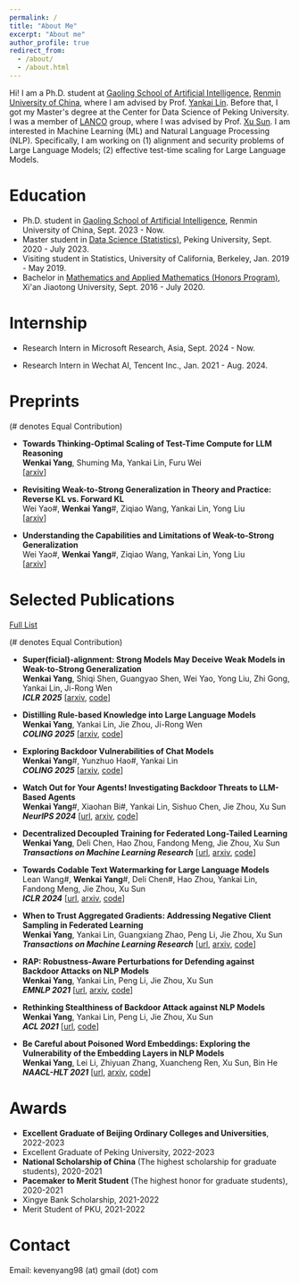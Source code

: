 ```yaml
---
permalink: /
title: "About Me"
excerpt: "About me"
author_profile: true
redirect_from: 
  - /about/
  - /about.html
---
```


Hi! I am a Ph.D. student at [Gaoling School of Artificial Intelligence](http://ai.ruc.edu.cn), [Renmin University of China](https://www.ruc.edu.cn), where I am advised by Prof. [Yankai Lin](https://linyankai.github.io). Before that, I got my Master's degree at the Center for Data Science of Peking University. I was a member of [LANCO](https://lancopku.github.io) group, where I was advised by Prof. [Xu Sun](https://xusun.org). I am interested in Machine Learning (ML) and Natural Language Processing (NLP). Specifically, I am working on (1) alignment and security problems of Large Language Models; (2) effective test-time scaling for Large Language Models.

Education
======

* Ph.D. student in [Gaoling School of Artificial Intelligence](http://ai.ruc.edu.cn), Renmin University of China, Sept. 2023 - Now. 
* Master student in [Data Science (Statistics)](https://www.ds.pku.edu.cn), Peking University, Sept. 2020 - July 2023. 
* Visiting student in Statistics, University of California, Berkeley, Jan. 2019 - May 2019.
* Bachelor in [Mathematics and Applied Mathematics (Honors Program)](http://bjb.xjtu.edu.cn/info/1071/2192.htm), Xi'an Jiaotong University, Sept. 2016 - July 2020.

Internship
======
* Research Intern in Microsoft Research, Asia, Sept. 2024 - Now.

* Research Intern in Wechat AI, Tencent Inc., Jan. 2021 - Aug. 2024.


Preprints 
======

(# denotes Equal Contribution)


* **Towards Thinking-Optimal Scaling of Test-Time Compute for LLM Reasoning**   
**Wenkai Yang**, Shuming Ma, Yankai Lin, Furu Wei    
[[arxiv](https://arxiv.org/pdf/2502.18080)]

* **Revisiting Weak-to-Strong Generalization in Theory and Practice: Reverse KL vs. Forward KL**   
Wei Yao#, **Wenkai Yang**#, Ziqiao Wang, Yankai Lin, Yong Liu    
[[arxiv](https://arxiv.org/pdf/2502.11107)]

* **Understanding the Capabilities and Limitations of Weak-to-Strong Generalization**   
Wei Yao#, **Wenkai Yang**#, Ziqiao Wang, Yankai Lin, Yong Liu    
[[arxiv](https://arxiv.org/pdf/2502.01458)]



Selected Publications
======
[Full List](https://scholar.google.com/citations?user=8oNc9ZMAAAAJ&hl=en)

(# denotes Equal Contribution)

* **Super(ficial)-alignment: Strong Models May Deceive Weak Models in Weak-to-Strong Generalization**   
**Wenkai Yang**, Shiqi Shen, Guangyao Shen, Wei Yao, Yong Liu, Zhi Gong, Yankai Lin, Ji-Rong Wen   
***ICLR 2025*** [[arxiv](https://arxiv.org/pdf/2406.11431), [code](https://github.com/keven980716/weak-to-strong-deception)]

* **Distilling Rule-based Knowledge into Large Language Models**   
**Wenkai Yang**, Yankai Lin, Jie Zhou, Ji-Rong Wen   
***COLING 2025*** [[arxiv](https://arxiv.org/pdf/2311.08883.pdf), [code](https://github.com/RUCBM/rule-distillation)]

* **Exploring Backdoor Vulnerabilities of Chat Models**   
 **Wenkai Yang**#, Yunzhuo Hao#, Yankai Lin   
***COLING 2025*** [[arxiv](https://arxiv.org/pdf/2404.02406.pdf), [code](https://github.com/hychaochao/Chat-Models-Backdoor-Attacking)]

* **Watch Out for Your Agents! Investigating Backdoor Threats to LLM-Based Agents**   
**Wenkai Yang**#, Xiaohan Bi#, Yankai Lin, Sishuo Chen, Jie Zhou, Xu Sun   
***NeurIPS 2024*** [[url](https://neurips.cc/virtual/2024/poster/95425), [arxiv](https://arxiv.org/pdf/2402.11208.pdf), [code](https://github.com/lancopku/agent-backdoor-attacks)]

* **Decentralized Decoupled Training for Federated Long-Tailed Learning**   
**Wenkai Yang**, Deli Chen, Hao Zhou, Fandong Meng, Jie Zhou, Xu Sun   
***Transactions on Machine Learning Research*** [[url](https://openreview.net/forum?id=hw7inQwRxB), [arxiv](https://arxiv.org/pdf/2301.10394.pdf), [code]( https://github.com/keven980716/Federated_Learning_Experiments)]


* **Towards Codable Text Watermarking for Large Language Models**   
Lean Wang#, **Wenkai Yang**#, Deli Chen#, Hao Zhou, Yankai Lin, Fandong Meng, Jie Zhou, Xu Sun   
***ICLR 2024*** [[url](https://openreview.net/forum?id=JYu5Flqm9D), [arxiv](https://arxiv.org/pdf/2307.15992.pdf), [code](https://github.com/lancopku/codable-watermarking-for-llm)]



* **When to Trust Aggregated Gradients: Addressing Negative Client Sampling in Federated Learning**   
**Wenkai Yang**, Yankai Lin, Guangxiang Zhao, Peng Li, Jie Zhou, Xu Sun   
***Transactions on Machine Learning Research*** [[url](https://openreview.net/pdf?id=v73h3bYE2Z), [arxiv](https://arxiv.org/pdf/2301.10400.pdf), [code](https://github.com/lancopku/FedGLAD)]


* **RAP: Robustness-Aware Perturbations for Defending against Backdoor Attacks on NLP Models**   
**Wenkai Yang**, Yankai Lin, Peng Li, Jie Zhou, Xu Sun   
***EMNLP 2021*** [[url](https://aclanthology.org/2021.emnlp-main.659/), [arxiv](https://arxiv.org/pdf/2110.07831.pdf), [code](https://github.com/lancopku/RAP)]



* **Rethinking Stealthiness of Backdoor Attack against NLP Models**  
**Wenkai Yang**, Yankai Lin, Peng Li, Jie Zhou, Xu Sun  
***ACL 2021*** [[url](https://aclanthology.org/2021.acl-long.431), [code](https://github.com/lancopku/SOS)]


* **Be Careful about Poisoned Word Embeddings: Exploring the Vulnerability of the Embedding Layers in NLP Models**  
**Wenkai Yang**, Lei Li, Zhiyuan Zhang, Xuancheng Ren, Xu Sun, Bin He  
***NAACL-HLT 2021*** [[url](https://aclanthology.org/2021.naacl-main.165), [arxiv](https://arxiv.org/pdf/2103.15543.pdf), [code](https://github.com/lancopku/Embedding-Poisoning)] 






Awards
======

* **Excellent Graduate of Beijing Ordinary Colleges and Universities**, 2022-2023
* Excellent Graduate of Peking University, 2022-2023
* **National Scholarship of China** (The highest scholarship for graduate students), 2020-2021
* **Pacemaker to Merit Student** (The highest honor for graduate students), 2020-2021
* Xingye Bank Scholarship, 2021-2022
* Merit Student of PKU, 2021-2022

Contact
=====
Email: kevenyang98 (at) gmail (dot) com


